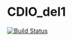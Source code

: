 # CDIO_del1 

[![Build Status](https://travis-ci.org/hold12/CDIO_del1.svg?branch=develop)](https://travis-ci.org/hold12/CDIO_del1)
